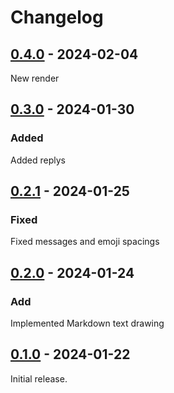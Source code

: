 # Changelog

## [0.4.0] - 2024-02-04

New render

## [0.3.0] - 2024-01-30

### Added

Added replys

## [0.2.1] - 2024-01-25

### Fixed

Fixed messages and emoji spacings

## [0.2.0] - 2024-01-24

### Add

Implemented Markdown text drawing

## [0.1.0] - 2024-01-22

Initial release.

[0.4.0]: https://github.com/blbrdv/SimpleQuoteBot/releases/tag/v0.4.0
[0.3.0]: https://github.com/blbrdv/SimpleQuoteBot/releases/tag/v0.3.0
[0.2.1]: https://github.com/blbrdv/SimpleQuoteBot/releases/tag/v0.2.1
[0.2.0]: https://github.com/blbrdv/SimpleQuoteBot/releases/tag/v0.2.0
[0.1.0]: https://github.com/blbrdv/SimpleQuoteBot/releases/tag/v0.1.0
